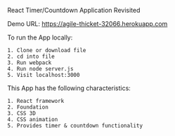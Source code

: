 React Timer/Countdown Application Revisited

Demo URL:  https://agile-thicket-32066.herokuapp.com

To run the App locally:

	1. Clone or download file
	2. cd into file
	3. Run webpack 
	4. Run node server.js
	5. Visit localhost:3000

This App has the following characteristics:

	1. React framework
	2. Foundation
	3. CSS 3D
	4. CSS animation 
	5. Provides timer & countdown functionality